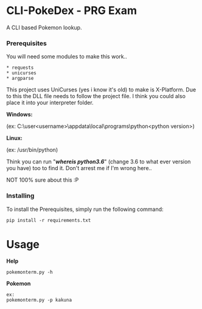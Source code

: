 # CLI-PokeDex - PRG Exam

A CLI based Pokemon lookup. 

### Prerequisites

You will need some modules to make this work..

```
* requests
* unicurses
* argparse
```
This project uses UniCurses (yes i know it's old) to make is X-Platform. Due to this the DLL file needs to follow the project file. I think you could also place it into your interpreter folder.

**Windows:**

(ex: C:\user\<username>\appdata\local\programs\python\<python version>\)

**Linux:**

(ex: /usr/bin/python)

Think you can run "***whereis python3.6***" (change 3.6 to what ever version you have) too to find it.
Don't arrest me if I'm wrong here..

NOT 100% sure about this :P

### Installing

To install the Prerequisites, simply run the following command:

```
pip install -r requirements.txt
```
# Usage

**Help**
```
pokemonterm.py -h
```
**Pokemon**
```
ex:
pokemonterm.py -p kakuna
```
